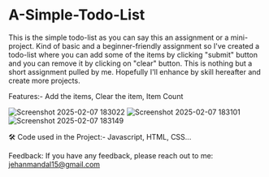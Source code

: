 # A-Simple-Todo-List
This is the simple todo-list as you can say this an assignment or a mini-project. Kind of basic and a beginner-friendly assignment so I've created a todo-list where you can add some of the items by clicking "submit" button and you can remove it by clicking on "clear" button. This is nothing but a short assignment pulled by me. Hopefully I'll enhance by skill hereafter and create more projects.

Features:-
Add the items, Clear the item, Item Count

![Screenshot 2025-02-07 183022](https://github.com/user-attachments/assets/b97e9255-5c2b-4bc3-aa61-301c00ad097d)
![Screenshot 2025-02-07 183101](https://github.com/user-attachments/assets/95735071-8cd1-4951-a882-fab6db136f76)
![Screenshot 2025-02-07 183149](https://github.com/user-attachments/assets/18ce38bd-235c-4ee4-ac34-4514bf885a77)





🛠 Code used in the Project:-
Javascript, HTML, CSS...

Feedback:
If you have any feedback, please reach out to me: jehanmandal15@gmail.com
